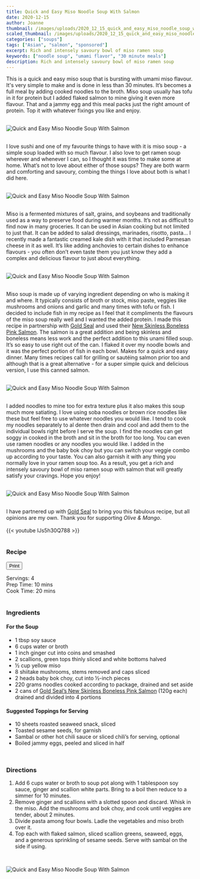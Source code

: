 ```yaml
---
title: Quick and Easy Miso Noodle Soup With Salmon
date: 2020-12-15
author: Joanne
thumbnail: /images/uploads/2020_12_15_quick_and_easy_miso_noodle_soup_with_salmon_1.jpg
scaled_thumbnail: /images/uploads/2020_12_15_quick_and_easy_miso_noodle_soup_with_salmon_0.jpg
categories: ["soups"]
tags: ["Asian", "salmon", "sponsored"]
excerpt: Rich and intensely savoury bowl of miso ramen soup 
keywords: ["noodle soup", "umami flavor", "30 minute meals"]
description: Rich and intensely savoury bowl of miso ramen soup 
---
```

<span class="blog-text">

This is a quick and easy miso soup that is bursting with umami miso flavour. It's very simple to make and is done in less than 30 minutes. It’s becomes a full meal by adding cooked noodles to the broth. Miso soup usually has tofu in it for protein but I added flaked salmon to mine giving it even more flavour. That and a jammy egg and this meal packs just the right amount of protein. Top it with whatever fixings you like and enjoy. 
</br>
</br>

![Quick and Easy Miso Noodle Soup With Salmon](/images/uploads/2020_12_15_quick_and_easy_miso_noodle_soup_with_salmon_2.jpg)
</br>
</br>

I love sushi and one of my favourite things to have with it is miso soup - a simple soup loaded with so much flavour. I also love to get ramen soup wherever and whenever I can, so I thought it was time to make some at home. What’s not to love about either of those soups? They are both warm and comforting and savoury, combing the things I love about both is what I did here. 
</br>
</br>

![Quick and Easy Miso Noodle Soup With Salmon](/images/uploads/2020_12_15_quick_and_easy_miso_noodle_soup_with_salmon_3.jpg)
</br>
</br>

Miso is a fermented mixtures of salt, grains, and soybeans and traditionally used as a way to preserve food during warmer months. It’s not as difficult to find now in many groceries. It can be used in Asian cooking but not limited to just that. It can be added to salad dressings, marinades, risotto, pasta... I recently made a fantastic creamed kale dish with it that included Parmesan cheese in it as well. It’s like adding anchovies to certain dishes to enhance flavours - you often don’t even taste them you just know they add a complex and delicious flavour to just about everything. 
</br>
</br>

![Quick and Easy Miso Noodle Soup With Salmon](/images/uploads/2020_12_15_quick_and_easy_miso_noodle_soup_with_salmon_4.jpg)
</br>
</br>

Miso soup is made up of varying ingredient depending on who is making it and where. It typically consists of broth or stock, miso paste, veggies like mushrooms and onions and garlic and many times with tofu or fish. I decided to include fish in my recipe as I feel that it compliments the flavours of the miso soup really well and I wanted the added protein. I made this recipe in partnership with <span class="highlight"><a rel="nofollow" href="https://goldseal.ca">Gold Seal</a></span> and used their <span class="highlight"><a rel="nofollow" href="https://goldseal.ca/products/wild-pink-salmon-skinless-boneless/">New Skinless Boneless Pink Salmon</a></span>. The salmon is a great addition and being skinless and boneless means less work and the perfect addition to this unami filled soup. It’s so easy to use right out of the can. I flaked it over my noodle bowls and it was the perfect portion of fish in each bowl. Makes for a quick and easy dinner. Many times recipes call for grilling or sautéing salmon prior too and although that is a great alternative - for a super simple quick and delicious version, I use this canned salmon. 
</br>
</br>

![Quick and Easy Miso Noodle Soup With Salmon](/images/uploads/2020_12_15_quick_and_easy_miso_noodle_soup_with_salmon_5.jpg)
</br>
</br>

I added noodles to mine too for extra texture plus it also makes this soup much more satiating. I love using soba noodles or brown rice noodles like these but feel free to use whatever noodles you would like. I tend to cook my noodles separately to al dente then drain and cool and add them to the individual bowls right before I serve the soup. I find the noodles can get soggy in cooked in the broth and sit in the broth for too long. You can even use ramen noodles or any noodles you would like. I added in the mushrooms and the baby bok choy but you can switch your veggie combo up according to your taste. You can also garnish it with any thing you normally love in your ramen soup too. As a result, you get a rich and intensely savoury bowl of miso ramen soup with salmon that will greatly satisfy your cravings. Hope you enjoy! 
</br>
</br>

![Quick and Easy Miso Noodle Soup With Salmon](/images/uploads/2020_12_15_quick_and_easy_miso_noodle_soup_with_salmon_6.jpg)
</br>
</br>

I have partnered up with <span class="highlight"><a rel="nofollow" href="https://goldseal.ca">Gold Seal</a></span> to bring you this fabulous recipe, but all opinions are my own. Thank you for supporting _Olive & Mango_. 
</br>
</br>
{{< youtube IJs5h30Q788  >}}
</br>
</br>
</span>

### Recipe
<div print_button><form>
<input type="button" value="Print" class="btn__print" onClick="window.print()">
</form></div>

<div>Servings: <span itemprop="recipeYield">4</div>
<div>Prep Time: <meta itemprop="prepTime" content="PT10M">10 mins</div>
<div>Cook Time: <meta itemprop="cookTime" content="PT20M">20 mins</div>
</br>

### Ingredients

#### For the Soup
* <span itemprop="recipeIngredient">1 tbsp soy sauce </span>
* <span itemprop="recipeIngredient">6 cups water or broth </span>
* <span itemprop="recipeIngredient">1 inch ginger cut into coins and smashed </span>
* <span itemprop="recipeIngredient">2 scallions, green tops thinly sliced and white bottoms halved </span>
* <span itemprop="recipeIngredient">½ cup yellow miso </span>
* <span itemprop="recipeIngredient">8 shiitake mushrooms, stems removed and caps sliced </span>
* <span itemprop="recipeIngredient">2 heads baby bok choy, cut into &frac12;-inch pieces </span>
* <span itemprop="recipeIngredient">220 grams noodles cooked according to package, drained and set aside </span>
* <span itemprop="recipeIngredient">2 cans of <span class="highlight"><a rel="nofollow" href="https://goldseal.ca/products/wild-pink-salmon-skinless-boneless/">Gold Seal’s New Skinless Boneless Pink Salmon</a></span> (120g each) drained and divided into 4 portions</span>

#### Suggested Toppings for Serving
* <span itemprop="recipeIngredient">10 sheets roasted seaweed snack, sliced </span>
* <span itemprop="recipeIngredient">Toasted sesame seeds, for garnish </span>
* <span itemprop="recipeIngredient">Sambal or other hot chili sauce or sliced chili’s for serving, optional </span>
* <span itemprop="recipeIngredient">Boiled jammy eggs, peeled and sliced in half</span>
</br>

### Directions
1. Add 6 cups water or broth to soup pot along with 1 tablespoon soy sauce, ginger and scallion white parts. Bring to a boil then reduce to a simmer for 10 minutes. 
2. Remove ginger and scallions with a slotted spoon and discard. Whisk in the miso. Add the mushrooms and bok choy, and cook until veggies are tender, about 2 minutes.
3. Divide pasta among four bowls. Ladle the vegetables and miso broth over it. 
4. Top each with flaked salmon, sliced scallion greens, seaweed, eggs, and a generous sprinkling of sesame seeds. Serve with sambal on the side if using.

</br>

![Quick and Easy Miso Noodle Soup With Salmon](/images/uploads/2020_12_15_quick_and_easy_miso_noodle_soup_with_salmon_7.jpg)